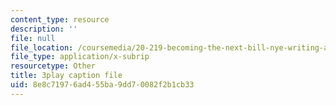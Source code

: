 ```yaml
---
content_type: resource
description: ''
file: null
file_location: /coursemedia/20-219-becoming-the-next-bill-nye-writing-and-hosting-the-educational-show-january-iap-2015/8e8c71976ad455ba9dd70082f2b1cb33_bxyqAe8Fd68.vtt
file_type: application/x-subrip
resourcetype: Other
title: 3play caption file
uid: 8e8c7197-6ad4-55ba-9dd7-0082f2b1cb33
---
```


